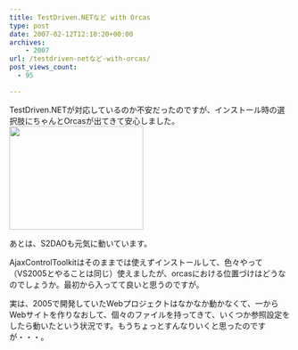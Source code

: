 ```yaml
---
title: TestDriven.NETなど with Orcas
type: post
date: 2007-02-12T12:10:20+00:00
archives:
    - 2007
url: /testdriven-netなど-with-orcas/
post_views_count:
  - 95

---
```

TestDriven.NETが対応しているのか不安だったのですが、インストール時の選択肢にちゃんとOrcasが出てきて安心しました。  
<a href="https://i0.wp.com/jqinglong.html.xdomain.jp/bimg/TestDriven.NETwithOrcas_BF12/image01.png" atomicselection="true"><img style="border-top-width: 0px; border-left-width: 0px; border-bottom-width: 0px; border-right-width: 0px" height="186" src="https://i1.wp.com/jqinglong.html.xdomain.jp/bimg/TestDriven.NETwithOrcas_BF12/image0.png?resize=240%2C186" width="240" border="0" data-recalc-dims="1" /></a> 

あとは、S2DAOも元気に動いています。

AjaxControlToolkitはそのままでは使えずインストールして、色々やって（VS2005とやることは同じ）使えましたが、orcasにおける位置づけはどうなのでしょうか。最初から入ってて良いと思うのですが。

実は、2005で開発していたWebプロジェクトはなかなか動かなくて、一からWebサイトを作りなおして、個々のファイルを持ってきて、いくつか参照設定をしたら動いたという状況です。もうちょっとすんなりいくと思ったのですが・・・。